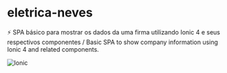 # eletrica-neves

:zap: SPA básico para mostrar os dados da uma firma utilizando Ionic 4 e seus respectivos componentes / Basic SPA to show company information using Ionic 4 and related components.

![Ionic](https://img.shields.io/badge/-Ionic-3880FF?style=flat-square&logo=ionic&logoColor=white)
